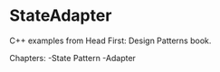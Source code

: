 # StateAdapter
C++ examples from Head First: Design Patterns book.

Chapters:
-State Pattern
-Adapter